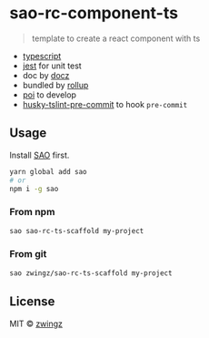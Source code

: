 # sao-rc-component-ts

> template to create a react component with ts

- [typescript](https://github.com/Microsoft/TypeScript)
- [jest](https://github.com/facebook/jest) for unit test
- doc by [docz](https://github.com/pedronauck/docz)
- bundled by [rollup](https://github.com/rollup/rollup)
- [poi](https://github.com/egoist/poi) to develop
- [husky-tslint-pre-commit](https://github.com/zWingz/husky-tslint-pre-commit) to hook `pre-commit`

## Usage

Install [SAO](https://github.com/saojs/sao) first.

```bash
yarn global add sao
# or
npm i -g sao
```

### From npm

```bash
sao sao-rc-ts-scaffold my-project
```

### From git

```bash
sao zwingz/sao-rc-ts-scaffold my-project
```

## License

MIT &copy; [zwingz](github.com/zwingz)
